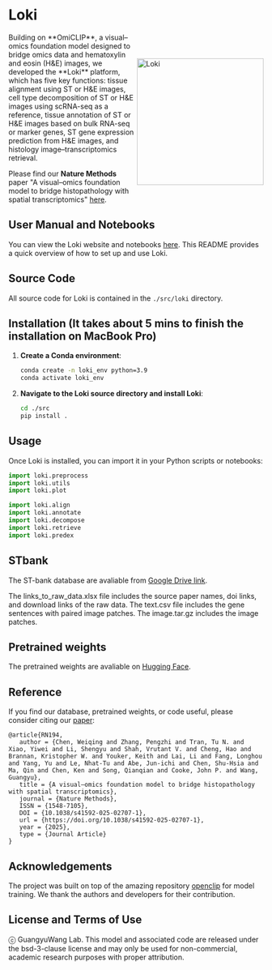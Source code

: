 # Loki
<img src="docs/source/images/OmiCLIP_Loki.png" width="250" title="Loki" alt="Loki" align="right" vspace = "50">
Building on **OmiCLIP**, a visual–omics foundation model designed to bridge omics data and hematoxylin and eosin (H&E) images, we developed the **Loki** platform, which has five key functions: tissue alignment using ST or H&E images, cell type decomposition of ST or H&E images using scRNA-seq as a reference, tissue annotation of ST or H&E images based on bulk RNA-seq or marker genes, ST gene expression prediction from H&E images, and histology image–transcriptomics retrieval.

Please find our **Nature Methods** paper "A visual–omics foundation model to bridge histopathology with spatial transcriptomics" [here](https://www.nature.com/articles/s41592-025-02707-1).


## User Manual and Notebooks
You can view the Loki website and notebooks [here](https://guangyuwanglab2021.github.io/Loki/).
This README provides a quick overview of how to set up and use Loki.


## Source Code
All source code for Loki is contained in the `./src/loki` directory.


## Installation (It takes about 5 mins to finish the installation on MacBook Pro)

1. **Create a Conda environment**:
   ```bash
   conda create -n loki_env python=3.9
   conda activate loki_env
   ```

2. **Navigate to the Loki source directory and install Loki**:
   ```bash
   cd ./src
   pip install .
   ```

## Usage
Once Loki is installed, you can import it in your Python scripts or notebooks:
   ```python
   import loki.preprocess
   import loki.utils
   import loki.plot

   import loki.align
   import loki.annotate
   import loki.decompose
   import loki.retrieve
   import loki.predex
   ```

## STbank
The ST-bank database are avaliable from [Google Drive link](https://drive.google.com/drive/folders/1J15cO-pXTwkTjRAR-v-_nQkqXNfcCNn3?usp=share_link).

The links_to_raw_data.xlsx file includes the source paper names, doi links, and download links of the raw data.
The text.csv file includes the gene sentences with paired image patches.
The image.tar.gz includes the image patches.


## Pretrained weights
The pretrained weights are avaliable on [Hugging Face](https://huggingface.co/WangGuangyuLab/Loki).


## Reference
If you find our database, pretrained weights, or code useful, please consider citing our [paper](https://www.nature.com/articles/s41592-025-02707-1):

```
@article{RN194,
   author = {Chen, Weiqing and Zhang, Pengzhi and Tran, Tu N. and Xiao, Yiwei and Li, Shengyu and Shah, Vrutant V. and Cheng, Hao and Brannan, Kristopher W. and Youker, Keith and Lai, Li and Fang, Longhou and Yang, Yu and Le, Nhat-Tu and Abe, Jun-ichi and Chen, Shu-Hsia and Ma, Qin and Chen, Ken and Song, Qianqian and Cooke, John P. and Wang, Guangyu},
   title = {A visual–omics foundation model to bridge histopathology with spatial transcriptomics},
   journal = {Nature Methods},
   ISSN = {1548-7105},
   DOI = {10.1038/s41592-025-02707-1},
   url = {https://doi.org/10.1038/s41592-025-02707-1},
   year = {2025},
   type = {Journal Article}
}
```

## Acknowledgements
The project was built on top of the amazing repository [openclip](https://github.com/mlfoundations/open_clip) for model training. We thank the authors and developers for their contribution. 


## License and Terms of Use
ⓒ GuangyuWang Lab. This model and associated code are released under the bsd-3-clause license and may only be used for non-commercial, academic research purposes with proper attribution.
